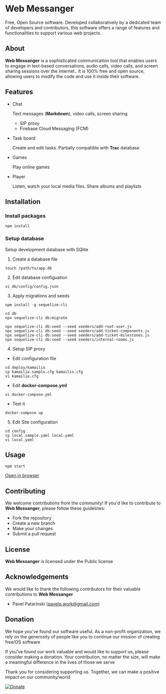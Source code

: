 # Web Messanger

Free, Open Source software. Developed collaboratively by a dedicated team of developers and contributors, this software offers a range of features and functionalities to support various web projects.

## About

**Web Messanger** is a sophisticated communication tool that enables users to engage in text-based conversations, audio calls, video calls, and screen sharing sessions over the internet.. It is 100% free and open source, allowing users to modify the code and use it inside their software.

## Features

- Chat

  Text messages (**Markdown**), video calls, screen sharing

  + SIP proxy
  + Firebase Cloud Messaging (FCM)

- Task board

  Create and edit tasks. Partially compatible with **Trac** database

- Games

  Play online games

- Player

  Listen, watch your local media files. Share albums and playlists

## Installation

### Install packages

```
npm install
```

### Setup database

Setup development database with SQlite

1. Create a database file

```
touch /path/to/app.db
```

2. Edit database configuation

```
vi db/config/config.json
```

3. Apply migrations and seeds

```
npm install -g sequelize-cli

cd db
npx sequelize-cli db:migrate

npx sequelize-cli db:seed --seed seeders/add-root-user.js
npx sequelize-cli db:seed --seed seeders/add-ticket-components.js
npx sequelize-cli db:seed --seed seeders/add-ticket-milestones.js
npx sequelize-cli db:seed --seed seeders/internal-rooms.js
```

4. Setup SIP proxy

* Edit configuration file
```
cd deploy/kamailio
cp kamailio.sample.cfg kamailio.cfg
vi kamailio.cfg
```

* Edit **docker-compose.yml**
```
vi docker-compose.yml
```

* Test it
```
docker-compose up
```

5. Edit Site configuration
```
cd config
cp local.sample.yaml local.yaml
vi local.yaml
```

## Usage

```
npm start
```

[Open in browser](http://127.0.0.1:3000)

## Contributing

We welcome contributions from the community! If you'd like to contribute to **Web Messanger**, please follow these guidelines:
- Fork the repository
- Create a new branch
- Make your changes
- Submit a pull request

## License

**Web Messanger** is licensed under the Public license

## Acknowledgements

We would like to thank the following contributors for their valuable contributions to **Web Messanger**

- Pavel Patarinski (pavelp.work@gmail.com)

## Donation

We hope you've found our software useful. As a non-profit organization, we rely on the generosity of people like you to continue our mission of creating free/OS software

If you've found our work valuable and would like to support us, please consider making a donation. Your contribution, no matter the size, will make a meaningful difference in the lives of those we serve

Thank you for considering supporting us. Together, we can make a positive impact on our community/world

[![Donate](https://img.shields.io/badge/Donate-PayPal-green.svg)](https://www.paypal.com/cgi-bin/webscr?cmd=_s-xclick&hosted_button_id=XUSKMVK55P35G)

